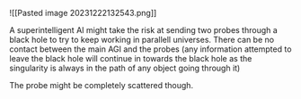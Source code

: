 ![[Pasted image 20231222132543.png]]


A superintelligent AI might take the risk at sending two probes through a black hole to try to keep working in parallell universes. There can be no contact between the main AGI and the probes (any information attempted to leave the black hole will continue in towards the black hole as the singularity is always in the path of any object going through it) 

The probe might be completely scattered though.